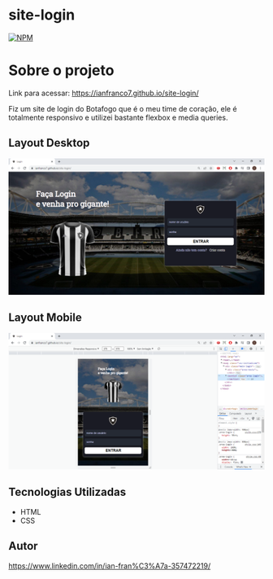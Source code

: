 # site-login
[![NPM](https://img.shields.io/npm/l/react)](https://github.com/IanFranco7/site-login/blob/main/LICENSE)

# Sobre o projeto

Link para acessar: https://ianfranco7.github.io/site-login/

Fiz um site de login do Botafogo que é o meu time de coração, ele é totalmente responsivo e utilizei bastante flexbox e media queries.

## Layout Desktop
![](https://raw.githubusercontent.com/IanFranco7/site-login/main/assets/desktop.png)

## Layout Mobile
![](https://raw.githubusercontent.com/IanFranco7/site-login/main/assets/mobile.png)

## Tecnologias Utilizadas

- HTML
- CSS

## Autor

https://www.linkedin.com/in/ian-fran%C3%A7a-357472219/



